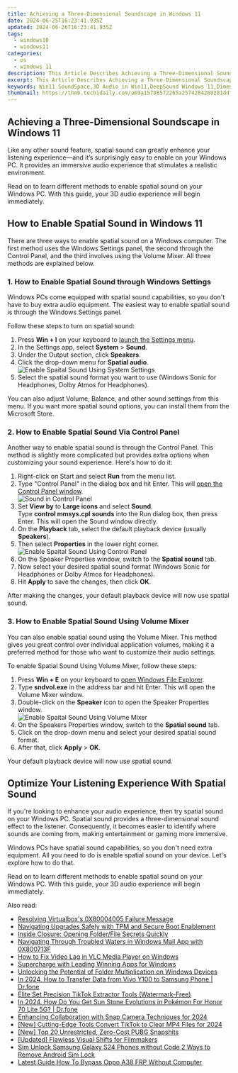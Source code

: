 ```yaml
---
title: Achieving a Three-Dimensional Soundscape in Windows 11
date: 2024-06-25T16:23:41.935Z
updated: 2024-06-26T16:23:41.935Z
tags:
  - windows10
  - windows11
categories:
  - os
  - windows 11
description: This Article Describes Achieving a Three-Dimensional Soundscape in Windows 11
excerpt: This Article Describes Achieving a Three-Dimensional Soundscape in Windows 11
keywords: Win11 SoundSpace,3D Audio in Win11,DeepSound Windows 11,Dimensional Audio PC,Multi-Dim Soundscape Win11,Windows 11 ThreeDAudio,Enhanced Audio Win11
thumbnail: https://thmb.techidaily.com/a69a15798572265a2574284260281ddf651b6e2edc67c914e7a3a40f4a1feb7f.png
---
```


## Achieving a Three-Dimensional Soundscape in Windows 11

 Like any other sound feature, spatial sound can greatly enhance your listening experience—and it’s surprisingly easy to enable on your Windows PC. It provides an immersive audio experience that stimulates a realistic environment.

 Read on to learn different methods to enable spatial sound on your Windows PC. With this guide, your 3D audio experience will begin immediately.

## How to Enable Spatial Sound in Windows 11

 There are three ways to enable spatial sound on a Windows computer. The first method uses the Windows Settings panel, the second through the Control Panel, and the third involves using the Volume Mixer. All three methods are explained below.

### 1\. How to Enable Spatial Sound through Windows Settings

 Windows PCs come equipped with spatial sound capabilities, so you don't have to buy extra audio equipment. The easiest way to enable spatial sound is through the Windows Settings panel.

 Follow these steps to turn on spatial sound:

1. Press **Win + I** on your keyboard to [launch the Settings menu](https://www.makeuseof.com/windows-ways-to-open-system-settings/).
2. In the Settings app, select **System** \> **Sound**.
3. Under the Output section, click **Speakers**.
4. Click the drop-down menu for **Spatial audio**.  
![Enable Spaital Sound Using System Settings](https://static1.makeuseofimages.com/wordpress/wp-content/uploads/2023/05/enable-spaital-sound-using-system-settings.jpg)
5. Select the spatial sound format you want to use (Windows Sonic for Headphones, Dolby Atmos for Headphones).

 You can also adjust Volume, Balance, and other sound settings from this menu. If you want more spatial sound options, you can install them from the Microsoft Store.

### 2\. How to Enable Spatial Sound Via Control Panel

 Another way to enable spatial sound is through the Control Panel. This method is slightly more complicated but provides extra options when customizing your sound experience. Here's how to do it:

1. Right-click on Start and select **Run** from the menu list.
2. Type "Control Panel" in the dialog box and hit Enter. This will [open the Control Panel window](https://www.makeuseof.com/windows-11-open-control-panel/).  
![Sound in Control Panel](https://static1.makeuseofimages.com/wordpress/wp-content/uploads/2023/05/sound-in-control-panel.jpg)
3. Set **View by** to **Large icons** and select **Sound**.  
 Type **control mmsys.cpl sounds** into the Run dialog box, then press Enter. This will open the Sound window directly.
4. On the **Playback** tab, select the default playback device (usually **Speakers**).
5. Then select **Properties** in the lower right corner.  
![Enable Spaital Sound Using Control Panel](https://static1.makeuseofimages.com/wordpress/wp-content/uploads/2023/05/enable-spaital-sound-using-control-panel.jpg)
6. On the Speaker Properties window, switch to the **Spatial sound** tab.
7. Now select your desired spatial sound format (Windows Sonic for Headphones or Dolby Atmos for Headphones).
8. Hit **Apply** to save the changes, then click **OK**.

 After making the changes, your default playback device will now use spatial sound.

### 3\. How to Enable Spatial Sound Using Volume Mixer

 You can also enable spatial sound using the Volume Mixer. This method gives you great control over individual application volumes, making it a preferred method for those who want to customize their audio settings.

 To enable Spatial Sound Using Volume Mixer, follow these steps:

1. Press **Win + E** on your keyboard to [open Windows File Explorer](https://www.makeuseof.com/windows-open-file-explorer/).
2. Type **sndvol.exe** in the address bar and hit Enter. This will open the Volume Mixer window.
3. Double-click on the **Speaker** icon to open the Speaker Properties window.  
![Enable Spaital Sound Using Volume Mixer](https://static1.makeuseofimages.com/wordpress/wp-content/uploads/2023/05/enable-spaital-sound-using-volume-mixer.jpg)
4. On the Speakers Properties window, switch to the **Spatial sound** tab.
5. Click on the drop-down menu and select your desired spatial sound format.
6. After that, click **Apply** \> **OK**.

 Your default playback device will now use spatial sound.

## Optimize Your Listening Experience With Spatial Sound

 If you're looking to enhance your audio experience, then try spatial sound on your Windows PC. Spatial sound provides a three-dimensional sound effect to the listener. Consequently, it becomes easier to identify where sounds are coming from, making entertainment or gaming more immersive.

 Windows PCs have spatial sound capabilities, so you don't need extra equipment. All you need to do is enable spatial sound on your device. Let's explore how to do that.

 Read on to learn different methods to enable spatial sound on your Windows PC. With this guide, your 3D audio experience will begin immediately.

<span class="atpl-alsoreadstyle">Also read:</span>
<div><ul>
<li><a href="https://win11-tips.techidaily.com/resolving-virtualboxs-0x80004005-failure-message/"><u>Resolving Virtualbox's 0X80004005 Failure Message</u></a></li>
<li><a href="https://win11-tips.techidaily.com/navigating-upgrades-safely-with-tpm-and-secure-boot-enablement/"><u>Navigating Upgrades Safely with TPM and Secure Boot Enablement</u></a></li>
<li><a href="https://win11-tips.techidaily.com/inside-closure-opening-folderfile-secrets-quickly/"><u>Inside Closure: Opening Folder/File Secrets Quickly</u></a></li>
<li><a href="https://win11-tips.techidaily.com/navigating-through-troubled-waters-in-windows-mail-app-with-0x800713f/"><u>Navigating Through Troubled Waters in Windows Mail App with 0X800713F</u></a></li>
<li><a href="https://win11-tips.techidaily.com/how-to-fix-video-lag-in-vlc-media-player-on-windows/"><u>How to Fix Video Lag in VLC Media Player on Windows</u></a></li>
<li><a href="https://win11-tips.techidaily.com/supercharge-with-leading-winning-apps-for-windows/"><u>Supercharge with Leading Winning Apps for Windows</u></a></li>
<li><a href="https://win11-tips.techidaily.com/unlocking-the-potential-of-folder-multiplication-on-windows-devices/"><u>Unlocking the Potential of Folder Multiplication on Windows Devices</u></a></li>
<li><a href="https://android-transfer.techidaily.com/in-2024-how-to-transfer-data-from-vivo-y100-to-samsung-phone-drfone-by-drfone-transfer-from-android-transfer-from-android/"><u>In 2024, How to Transfer Data from Vivo Y100 to Samsung Phone | Dr.fone</u></a></li>
<li><a href="https://tiktok-videos.techidaily.com/elite-set-precision-tiktok-extractor-tools-watermark-free/"><u>Elite Set  Precision TikTok Extractor Tools (Watermark-Free)</u></a></li>
<li><a href="https://pokemon-go-android.techidaily.com/in-2024-how-do-you-get-sun-stone-evolutions-in-pokemon-for-honor-70-lite-5g-drfone-by-drfone-virtual-android/"><u>In 2024, How Do You Get Sun Stone Evolutions in Pokémon For Honor 70 Lite 5G? | Dr.fone</u></a></li>
<li><a href="https://snapchat-videos.techidaily.com/enhancing-collaboration-with-snap-camera-techniques-for-2024/"><u>Enhancing Collaboration with Snap Camera Techniques for 2024</u></a></li>
<li><a href="https://tiktok-video-recordings.techidaily.com/new-cutting-edge-tools-convert-tiktok-to-clear-mp4-files-for-2024/"><u>[New] Cutting-Edge Tools  Convert TikTok to Clear MP4 Files for 2024</u></a></li>
<li><a href="https://some-guidance.techidaily.com/new-top-20-unrestricted-zero-cost-pubg-snapshits/"><u>[New] Top 20 Unrestricted, Zero-Cost PUBG Snapshits</u></a></li>
<li><a href="https://digital-screen-recording.techidaily.com/updated-flawless-visual-shifts-for-filmmakers/"><u>[Updated] Flawless Visual Shifts for Filmmakers</u></a></li>
<li><a href="https://sim-unlock.techidaily.com/sim-unlock-samsung-galaxy-s24-phones-without-code-2-ways-to-remove-android-sim-lock-by-drfone-android/"><u>Sim Unlock Samsung Galaxy S24 Phones without Code 2 Ways to Remove Android Sim Lock</u></a></li>
<li><a href="https://android-frp.techidaily.com/latest-guide-how-to-bypass-oppo-a38-frp-without-computer-by-drfone-android/"><u>Latest Guide How To Bypass Oppo A38 FRP Without Computer</u></a></li>
</ul></div>

<ins class="adsbygoogle"
      style="display:block"
      data-ad-client="ca-pub-7571918770474297"
      data-ad-slot="8358498916"
      data-ad-format="auto"
      data-full-width-responsive="true"></ins>